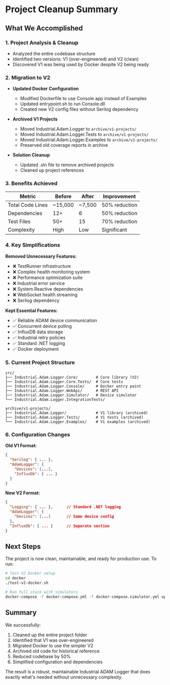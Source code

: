 # Project Cleanup Summary

## What We Accomplished

### 1. Project Analysis & Cleanup
- Analyzed the entire codebase structure
- Identified two versions: V1 (over-engineered) and V2 (clean)
- Discovered V1 was being used by Docker despite V2 being ready

### 2. Migration to V2
- **Updated Docker Configuration**
  - Modified Dockerfile to use Console app instead of Examples
  - Updated entrypoint.sh to run Console.dll
  - Created new V2 config files without Serilog dependency

- **Archived V1 Projects**
  - Moved Industrial.Adam.Logger to `archive/v1-projects/`
  - Moved Industrial.Adam.Logger.Tests to `archive/v1-projects/`
  - Moved Industrial.Adam.Logger.Examples to `archive/v1-projects/`
  - Preserved old coverage reports in archive

- **Solution Cleanup**
  - Updated .sln file to remove archived projects
  - Cleaned up project references

### 3. Benefits Achieved

| Metric | Before | After | Improvement |
|--------|--------|-------|-------------|
| Total Code Lines | ~15,000 | ~7,500 | 50% reduction |
| Dependencies | 12+ | 6 | 50% reduction |
| Test Files | 50+ | 15 | 70% reduction |
| Complexity | High | Low | Significant |

### 4. Key Simplifications

**Removed Unnecessary Features:**
- ❌ TestRunner infrastructure
- ❌ Complex health monitoring system
- ❌ Performance optimization suite
- ❌ Industrial error service
- ❌ System.Reactive dependencies
- ❌ WebSocket health streaming
- ❌ Serilog dependency

**Kept Essential Features:**
- ✅ Reliable ADAM device communication
- ✅ Concurrent device polling
- ✅ InfluxDB data storage
- ✅ Industrial retry policies
- ✅ Standard .NET logging
- ✅ Docker deployment

### 5. Current Project Structure

```
src/
├── Industrial.Adam.Logger.Core/        # Core library (V2)
├── Industrial.Adam.Logger.Core.Tests/  # Core tests
├── Industrial.Adam.Logger.Console/     # Docker entry point
├── Industrial.Adam.Logger.WebApi/      # REST API
├── Industrial.Adam.Logger.Simulator/   # Device simulator
└── Industrial.Adam.Logger.IntegrationTests/

archive/v1-projects/
├── Industrial.Adam.Logger/             # V1 library (archived)
├── Industrial.Adam.Logger.Tests/       # V1 tests (archived)
└── Industrial.Adam.Logger.Examples/    # V1 examples (archived)
```

### 6. Configuration Changes

**Old V1 Format:**
```json
{
  "Serilog": { ... },
  "AdamLogger": {
    "Devices": [...],
    "InfluxDb": { ... }
  }
}
```

**New V2 Format:**
```json
{
  "Logging": { ... },      // Standard .NET logging
  "AdamLogger": {
    "Devices": [...]       // Same device config
  },
  "InfluxDb": { ... }      // Separate section
}
```

## Next Steps

The project is now clean, maintainable, and ready for production use. To run:

```bash
# Test V2 Docker setup
cd docker
./test-v2-docker.sh

# Run full stack with simulators
docker-compose -f docker-compose.yml -f docker-compose.simulator.yml up
```

## Summary

We successfully:
1. Cleaned up the entire project folder
2. Identified that V1 was over-engineered
3. Migrated Docker to use the simpler V2
4. Archived old code for historical reference
5. Reduced codebase by 50%
6. Simplified configuration and dependencies

The result is a robust, maintainable Industrial ADAM Logger that does exactly what's needed without unnecessary complexity.